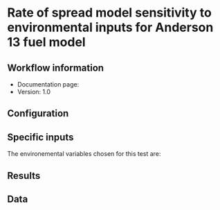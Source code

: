 # Rate of spread model sensitivity to environmental inputs for Anderson 13 fuel model

## Workflow information

- Documentation page:
- Version: 1.0

## Configuration

## Specific inputs
<!-- Add specific input details for the model/data you are using -->
The environemental variables chosen for this test are:

## Results

<!-- Fill in with your results -->


## Data
<!-- Add path or source of the record used for the test and its record -->
<!-- firebench-hash-list -->
<!-- end of firebench-hash-list -->